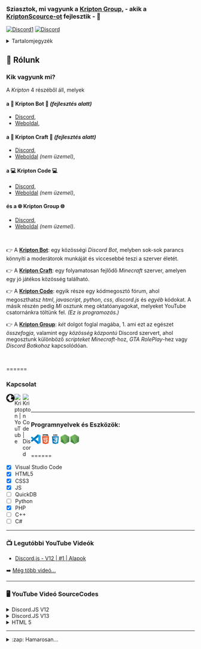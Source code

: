 ### Sziasztok, mi vagyunk a [Kripton Group](https://discord.gg/AxfaAV6mPA), - akik a [KriptonScource-ot](https://discord.gg/FPGMNHRMN7) fejlesztik - 👋

[![Discord1](https://img.shields.io/discord/893459333474566145?style=plastic&logo=discord)](https://discord.gg/AxfaAV6mPA)
[![Discord](https://img.shields.io/discord/901865305490477056?style=plastic&logo=discord)](https://discord.gg/FPGMNHRMN7)

<details>
  <summary>Tartalomjegyzék</summary>
  <ol>
    <li>
      <a href="#rólunk">👨 Rólunk</a>
      <ul>
        <li><a href="#kik-vagyunk-mi">Kik vagyunk mi?</a></li>
        <li><a href="#kapcsolat">Kapcsolat</a></li>
        <li><a href="#programnyelvek-és-eszközök">Programnyelvek és Eszközök</a></li>
      </ul>
    </li>
    <li>
      <a href="#-legutóbbi-youtube-videók">📺 Legutóbbi YouTube Videók</a>
    </li>
    <li>
      <a href="#%EF%B8%8F-youtube-videó-sourcecodes">🖥️ YouTube Videó SourceCodes</a>
    </li>
  </ol>
</details>


## 👨 Rólunk

### Kik vagyunk mi?


A *Kripton* 4 részéből áll, melyek 

#### a 🤖 **Kripton Bot** 🤖 *(fejlesztés alatt)*
- [Discord](https://discord.gg/fShhpCS9Uk),
- [Weboldal](http://kripton-bot.ml/),

#### a 🧱 **Kripton Craft** 🧱 *(fejlesztés alatt)*
- [Discord](https://discord.gg/NGfceUHzkc),
- [Weboldal](http://kripton-craft.ml/) *(nem üzemel)*,

#### a 💻 **Kripton Code** 💻
- [Discord](https://discord.gg/FPGMNHRMN7),
- [Weboldal](http://kripton-code.ml/) *(nem üzemel)*,

#### és a 🌐 **Kripton Group** 🌐
- [Discord](https://discord.gg/AxfaAV6mPA),
- [Weboldal](http://kripton.ml/) *(nem üzemel)*.


<br />

👉 A [**Kripton Bot**](https://github.com/KriptonSource/KriptonSource/blob/main/README.md#a--kripton-bot--fejleszt%C3%A9s-alatt): egy közösségi *Discord Bot*, melyben sok-sok parancs könnyíti a moderátorok munkáját és viccesebbé teszi a szerver életét.

👉 A [**Kripton Craft**](https://github.com/KriptonSource/KriptonSource/blob/main/README.md#a--kripton-craft--fejleszt%C3%A9s-alatt): egy folyamatosan fejlődő *Minecraft* szerver, amelyen egy jó játékos közösség található.

👉 A [**Kripton Code**](https://github.com/KriptonSource/KriptonSource/blob/main/README.md#a--kripton-code-): egyik része egy kódmegosztó fórum, ahol megoszthatsz *html*, *javascript*, *python*, 
*css*, *discord.js* és *egyéb* kódokat. A másik részén pedig *Mi* osztunk meg oktatóanyagokat, melyeket YouTube csatornánkra töltünk fel. *(Ez is programozás.)*

👉 A [**Kripton Group**](https://github.com/KriptonSource/KriptonSource/blob/main/README.md#és-a--kripton-group-): *két* dolgot foglal magába, 1. ami ezt az egészet *összefogja*, valamint egy *közösség központú* Discord szervert, ahol megosztunk különböző *scripteket* *Minecraft*-hoz, *GTA RolePlay*-hez vagy *Discord Botkohoz* kapcsolódóan.

<br />

======

### Kapcsolat

[<img align="left" alt="kripton-bot.ml" width="22px" src="https://raw.githubusercontent.com/iconic/open-iconic/master/svg/globe.svg" />][website]
[<img align="left" alt="Kripton | YouTube" width="22px" src="https://cdn.jsdelivr.net/npm/simple-icons@v3/icons/youtube.svg" />][youtube]
[<img align="left" alt="Kripton Code | Discord" width="22px" src="https://cdn.jsdelivr.net/npm/simple-icons@v3/icons/discord.svg" />][discord]


<br />
<br />

------

### Programnyelvek és Eszközök:

[<img align="left" alt="Visual Studio Code" width="26px" src="https://raw.githubusercontent.com/github/explore/80688e429a7d4ef2fca1e82350fe8e3517d3494d/topics/visual-studio-code/visual-studio-code.png" />][visualplaylist]
[<img align="left" alt="HTML5" width="26px" src="https://raw.githubusercontent.com/github/explore/80688e429a7d4ef2fca1e82350fe8e3517d3494d/topics/html/html.png" />][webdevplaylist]
[<img align="left" alt="CSS3" width="26px" src="https://raw.githubusercontent.com/github/explore/80688e429a7d4ef2fca1e82350fe8e3517d3494d/topics/css/css.png" />][webdevplaylist]
[<img align="left" alt="Node.js" width="26px" src="https://raw.githubusercontent.com/github/explore/80688e429a7d4ef2fca1e82350fe8e3517d3494d/topics/nodejs/nodejs.png" />][discordjsv12]
[<img align="left" alt="Node.js" width="26px" src="https://raw.githubusercontent.com/github/explore/80688e429a7d4ef2fca1e82350fe8e3517d3494d/topics/nodejs/nodejs.png" />][discordjsv13]

<br />
<br />

======

- [x] Visual Studio Code
- [x] HTML5
- [x] CSS3
- [x] JS
- [ ] QuickDB
- [ ] Python
- [x] PHP
- [ ] C++
- [ ] C#

---

### 📺 Legutóbbi YouTube Videók

<!-- YOUTUBE:START -->
- [Discord.js - V12 | #1 | Alapok](https://www.youtube.com/watch?v=ZJBQ2jx65Zc)
<!-- YOUTUBE:END -->

➡️ [Még több videó...](https://www.youtube.com/channel/UCpTiokV6QEJLN1y96Cn4E9Q)

---

### 🖥️ YouTube Videó SourceCodes
 <details>
  <summary> Discord.JS V12</summary>
  
<!--START_SECTION:js-->
#### [Teljes Mappa](https://github.com/KriptonSource/Discord.js-V12)
- [#1 | Alapok](https://github.com/KriptonSource/Discord.js-V12/tree/main/%231%20%7C%20Alapok)
<!--END_SECTION:js-->

</details>

<details>
   <summary>Discord.JS V13</summary>
  
<!--START_SECTION:js-->
#### [Teljes Mappa]()
- [#1 | ]()
<!--END_SECTION:js-->

</details>

<details>
  <summary>HTML 5</summary>
  
<!--START_SECTION:js-->
#### [Teljes Mappa]()
- [#1 | ]()
<!--END_SECTION:js-->

</details>

---

<details>
  <summary>:zap: Hamarosan...</summary>
  
<!--START_SECTION:activity-->

<!--END_SECTION:activity-->

</details>

[website]: http://kripton-bot.ml/
[discord]: https://discord.gg/FPGMNHRMN7
[youtube]: https://www.youtube.com/channel/UCpTiokV6QEJLN1y96Cn4E9Q
[webdevplaylist]: https://nehezgep.hu/wp-content/uploads/2020/06/hamarosan.jpg
[visualplaylist]: https://nehezgep.hu/wp-content/uploads/2020/06/hamarosan.jpg
[discordjsv12]: https://youtube.com/playlist?list=PLtwl8cFz39PCEqW6gSm6wNJd2XiwVe0QK
[discordjsv13]: https://nehezgep.hu/wp-content/uploads/2020/06/hamarosan.jpg
